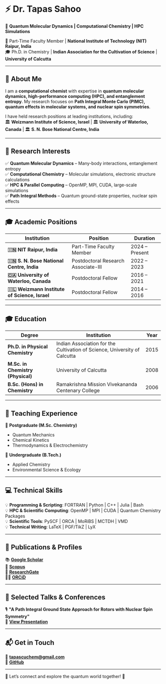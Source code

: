 # ⚡ Dr. Tapas Sahoo  

🚀 **Quantum Molecular Dynamics | Computational Chemistry | HPC Simulations**  

🔬 Part-Time Faculty Member | **National Institute of Technology (NIT) Raipur, India**  
🎓 Ph.D. in Chemistry | **Indian Association for the Cultivation of Science** | **University of Calcutta**  

---

## 🌌 About Me  
I am a **computational chemist** with expertise in **quantum molecular dynamics, high-performance computing (HPC), and entanglement entropy**. My research focuses on **Path Integral Monte Carlo (PIMC), quantum effects in molecular systems, and nuclear spin symmetries**.  

I have held research positions at leading institutions, including:  
🏛 **Weizmann Institute of Science, Israel** | 🏛 **University of Waterloo, Canada** | 🏛 **S. N. Bose National Centre, India**  

---

## 🔬 Research Interests  
✅ **Quantum Molecular Dynamics** – Many-body interactions, entanglement entropy  
✅ **Computational Chemistry** – Molecular simulations, electronic structure calculations  
✅ **HPC & Parallel Computing** – OpenMP, MPI, CUDA, large-scale simulations  
✅ **Path Integral Methods** – Quantum ground-state properties, nuclear spin effects  

---

## 🎓 Academic Positions  

| Institution | Position | Duration |
|------------|----------|----------|
| **🇮🇳 NIT Raipur, India** | Part-Time Faculty Member | 2024 – Present |
| **🇮🇳 S. N. Bose National Centre, India** | Postdoctoral Research Associate-III | 2022 – 2023 |
| **🇨🇦 University of Waterloo, Canada** | Postdoctoral Fellow | 2016 – 2021 |
| **🇮🇱 Weizmann Institute of Science, Israel** | Postdoctoral Fellow | 2014 – 2016 |

---

## 🎓 Education  

| Degree | Institution | Year |
|--------|------------|------|
| **Ph.D. in Physical Chemistry** | Indian Association for the Cultivation of Science, University of Calcutta | 2015 |
| **M.Sc. in Chemistry (Physical)** | University of Calcutta | 2008 |
| **B.Sc. (Hons) in Chemistry** | Ramakrishna Mission Vivekananda Centenary College | 2006 |

---

## 🎯 Teaching Experience  
📌 **Postgraduate (M.Sc. Chemistry)**  
- Quantum Mechanics  
- Chemical Kinetics  
- Thermodynamics & Electrochemistry  

📌 **Undergraduate (B.Tech.)**  
- Applied Chemistry  
- Environmental Science & Ecology  

---

## 💻 Technical Skills  
💡 **Programming & Scripting**: FORTRAN | Python | C++ | Julia | Bash  
💡 **HPC & Scientific Computing**: OpenMP | MPI | CUDA | Quantum Chemistry Packages  
💡 **Scientific Tools**: PySCF | ORCA | MoRiBS | MCTDH | VMD  
💡 **Technical Writing**: LaTeX | PGF/TikZ | LyX  

---

## 📄 Publications & Profiles  
📚 **[Google Scholar](https://scholar.google.com/citations?hl=en&user=543UGZsAAAAJ)**  
🔬 **[Scopus](https://www.scopus.com/authid/detail.uri?authorId=38362202800)**  
📖 **[ResearchGate](https://www.researchgate.net/profile/Tapas-Sahoo-5/research)**  
🧑‍🔬 **[ORCiD](https://orcid.org/0000-0001-8524-2268)**  

---

## 🎤 Selected Talks & Conferences  
🎙️ **"A Path Integral Ground State Approach for Rotors with Nuclear Spin Symmetry"**  
📄 **[View Presentation](https://github.com/tapassahoo/Academic-Writting/blob/master/write-ups-for-academic-position/presentation/presentation-on-quantum-sensing-and-quantum-metrology.pdf)**  

---

## 📬 Get in Touch  
📧 **tapascuchem@gmail.com**  
📌 **[GitHub](https://github.com/tapassahoo)**  

---
<!-- 
### ✨ Why This Version?  
✔️ **Professional & Structured** – Clearly organized sections  
✔️ **Visually Engaging** – Emojis & highlights for readability  
✔️ **GitHub-Optimized** – Best formatting for profile visibility  
-->

🔗 Let’s connect and explore the quantum world together! 🚀  

